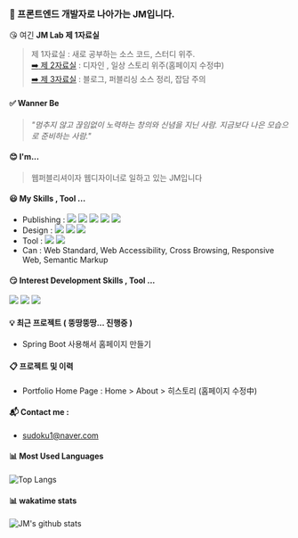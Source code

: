 ### 👋 프론트엔드 개발자로 나아가는 JM입니다.
 :kissing_heart: 여긴 **JM Lab 제 1자료실**  
 > 제 1자료실 : 새로 공부하는 소스 코드, 스터디 위주.  
 > [:arrow_right: 제 2자료실](https://sudoku.pe.kr) : 디자인 , 일상 스토리 위주(홈페이지 수정中)  
 > [:arrow_right: 제 3자료실](https://blog.naver.com/sudoku1) : 블로그, 퍼블리싱 소스 정리, 잡담 주의  


#### :white_check_mark: Wanner Be 
>_"멈추지 않고 끊임없이 노력하는 창의와 신념을 지닌 사람. 지금보다 나은 모습으로 준비하는 사람."_

#### :blush: I'm...
> 웹퍼블리셔이자 웹디자이너로 일하고 있는 JM입니다


#### :smiley: My Skills , Tool ...
- Publishing : 
<img src="https://img.shields.io/badge/CSS3-1572B6?style=flat-square&logo=CSS3&logoColor=white"/></a> 
<img src="https://img.shields.io/badge/HTML5-E34F26?style=flat-square&logo=HTML5&logoColor=white"/></a> 
<img src="https://img.shields.io/badge/Sass-CC6699?style=flat-square&logo=Sass&logoColor=white"/></a>
<img src="https://img.shields.io/badge/JavaScript-F7DF1E?style=flat-square&logo=JavaScript&logoColor=black"/></a>
<img src="https://img.shields.io/badge/jQuery-0769AD?style=flat-square&logo=jQuery&logoColor=white"/></a>
- Design : 
<img src="https://img.shields.io/badge/Adobe Photoshop-224c82?style=flat-square&logo=AdobePhotoshop&logoColor=white"/></a>
<img src="https://img.shields.io/badge/Adobe Illustrator-ff8400?style=flat-square&logo=AdobeIllustrator&logoColor=white"/></a>
<img src="https://img.shields.io/badge/Adobe XD-FF61F6?style=flat-square&logo=AdobeXD&logoColor=white"/></a>
- Tool : 
<img src="https://img.shields.io/badge/Visual Studio-5C2D91?style=flat-square&logo=VisualStudio&logoColor=white"/></a>
<img src="https://img.shields.io/badge/Eclipse IDE-2C2255?style=flat-square&logo=EclipseIDE&logoColor=white"/></a>
- Can : Web Standard, Web Accessibility, Cross Browsing, Responsive Web, Semantic Markup


#### :smirk: Interest Development Skills , Tool ...
<img src="https://img.shields.io/badge/Vue-4FC08D?style=flat-square&logo=Vue.js&logoColor=white"/></a>
<img src="https://img.shields.io/badge/Spring Boot-6DB33F?style=flat-square&logo=SpringBoot&logoColor=white"/></a>
<img src="https://img.shields.io/badge/Java-007396?style=flat-square&logo=Java&logoColor=white"/></a>
  
#### :bulb: 최근 프로젝트 ( 뚱땅뚱땅... 진행중 )
- Spring Boot 사용해서 홈페이지 만들기

  
#### :clipboard: 프로젝트 및 이력 
- Portfolio Home Page : 
Home > About > 히스토리 (홈페이지 수정中)

#### :mailbox_with_mail: Contact me :   
- [sudoku1@naver.com](sudoku1@naver.com)

#### :bar_chart: Most Used Languages
![Top Langs](https://github-readme-stats.vercel.app/api/top-langs/?username=sudoku-jm)

#### :bar_chart: wakatime stats
![JM's github stats](https://github-readme-stats.vercel.app/api?username=sudoku-jm)


